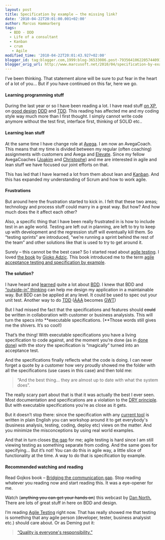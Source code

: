 ```yaml
---
layout: post
title: Specification by example – the missing link?
date: '2010-04-22T20:01:00.001+02:00'
author: Marcus Hammarberg
tags:
  - BDD - DDD
  - Life of a consultant
  - Kanban
  - crum
   - Agile
modified_time: '2010-04-22T20:01:43.927+02:00'
blogger_id: tag:blogger.com,1999:blog-36533086.post-7935641062205744091
blogger_orig_url: http://www.marcusoft.net/2010/04/specification-by-example-missing-link.html
---
```



I’ve been thinking. That statement alone will be sure to put fear in the
heart of a lot of you… But if you have continued on this far, here we
go.

#### Learning programming stuff

During the last year or so I have been reading a lot. I have read stuff
<a href="http://jamesshore.com/Agile-Book/" target="_blank">on XP</a>,
on
<a href="http://www.marcusoft.net/2009/07/parental-leave-reading.html"
target="_blank">good design</a> <a
href="http://www.amazon.com/Domain-Driven-Design-Tackling-Complexity-Software/dp/0321125215"
target="_blank">DDD</a> and <a
href="http://www.marcusoft.net/2009/09/reference-work-3-tdd-by-example.html"
target="_blank">TDD</a>. This reading has affected me and my coding
style way much more than I first thought. I simply cannot write code
anymore without the test first, interface first, thinking of SOLID etc..

#### Learning lean stuff

At the same time I have change role at
<a href="http://www.avegagroup.se" target="_blank">Avega</a>. I am now
an AvegaCoach. This means that my time is divided between my regular
(often coaching) assignments with customers and Avega and
<a href="http://blog.avegagroup.se/elevate/" target="_blank">Elevate</a>.
Since my fellow AvegaCoaches
(<a href="http://blog.avegagroup.se/JoakimSunden/default.aspx"
target="_blank">Joakim</a> and
<a href="http://blog.avegagroup.se/ChristopheAchouiantz/default.aspx"
target="_blank">Christophe</a>) and me are interested in agile and lean
stuff we have focused our joint efforts on that.

This has led that I have learned a lot from them about lean and
<a href="http://www.slideshare.net/marcusoftnet/kanbanboards"
target="_blank">Kanban</a>. And this has expanded my understanding of
Scrum and how to work agile.

#### Frustrations

But around here the frustration started to kick in. I felt that these
two areas; technology and process stuff could marry in a great way. But
how? And how much does the it affect each other?

Also, a specific thing that I have been really frustrated in is how to
include test in an agile world. Testing are left out in planning, are
left to try to keep up with development and the regression stuff will
eventually kill them. So “testing sprints” are introduced, “we’re
running a sprint behind the rest of the team” and other solutions like
that is used to try to get around it.

Surely – this cannot be the best case? So I started read about
<a href="http://www.agiletester.ca/" target="_blank">agile testing</a>.
I loved <a href="http://www.acceptancetesting.info/the-book/"
target="_blank">the book</a> by
<a href="http://gojko.net/" target="_blank">Gjoko Adzic</a>. This book
introduced me to the term
<a href="http://www.acceptancetesting.info/" target="_blank">agile
acceptance testing and specification by example</a>.

#### The solution?

I have heard and <a
href="http://www.marcusoft.net/2010/03/bdd-with-specflow-some-thoughts-after.html"
target="_blank">learned</a> quite a lot about
<a href="http://en.wikipedia.org/wiki/Behavior_Driven_Development"
target="_blank">BDD</a>. I knew that BDD and <a
href="http://en.wikipedia.org/wiki/Behavior_Driven_Development#Outside-In"
target="_blank">“outside-in” thinking</a> can help me design my
application in a maintainable way. But BDD can be applied at any level.
It could be used to spec out your unit test. Another way to do
<a href="http://en.wikipedia.org/wiki/Test-driven_development"
target="_blank">TDD</a>
(<a href="http://www.arrangeactassert.com/" target="_blank">AAA</a>
becomes <a
href="http://blog.objectmentor.com/articles/2008/11/27/the-truth-about-bdd"
target="_blank">GWT</a>)

But I had missed the fact that the specifications and features should
~~could~~ be written in collaboration with customer or business
analysists. This will turn the specs into **executable specifications.
(**Those words still gives me the shivers. It’s so cool!)

That’s the thing! With executable specifications you have a living
specification to code against, and the moment you’re done (as in
<a href="http://jamesshore.com/Agile-Book/done_done.html"
target="_blank">done done</a>) with the story the specification is
“magically” turned into an acceptance test.

And the specifications finally reflects what the code is doing. I can
never forget a quote by a customer how very proudly showed me the folder
with all the specifications (use cases in this case) and then told me:

> “And the best thing… they are almost up to date with what the system
> does”.

The really scary part about that is that it was actually the best I ever
seen. Most documentation and specifications are a violation to the
<a href="http://en.wikipedia.org/wiki/Don&#39;t_repeat_yourself"
target="_blank">DRY principle</a>. But with executable specifications
you’re as close as it gets.

But it doesn’t stop there: since the specification with any
<a href="http://www.specflow.org" target="_blank">current tool</a> is
written in plain English you can workshop around it to get everybody's
(business analysis, testing, coding, deploy etc) views on the matter.
And you minimize the misconceptions by using real world examples.

And that in turn closes
<a href="http://www.acceptancetesting.info/the-book/"
target="_blank">the gap</a> for me; agile testing is hard since I am
still viewing testing as something separate from coding. And the same
goes for specifying… But it’s not! You can do this in agile way, a
little slice of functionality at the time. A way to do that is
specification by example.

#### Recommended watching and reading

Read Gojkos book – <a href="http://www.acceptancetesting.info/the-book/"
target="_blank">Bridging the communication gap</a>. Stop reading
whatever you reading now and start reading this. It was a eye-opener for
me.

Watch (~~anything you can get your hands on~~) this webcast by
<a href="http://www.infoq.com/presentations/bdd-dan-north"
target="_blank">Dan North.</a> There are lots of great stuff in here on
BDD and design.

I’m reading
<a href="http://www.agiletester.ca/" target="_blank">Agile Testing</a>
right now. That has really showed me that testing is something that any
agile person (developer, tester, business analysist etc.) should care
about. Or as Deming put it:

> <a href="http://thinkexist.com/quotes/w._edwards_deming/"
> target="_blank">“Quality is everyone's responsibility.”</a>
